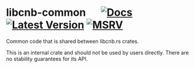 # libcnb-common &emsp; [![Docs]][docs.rs] [![Latest Version]][crates.io] [![MSRV]][install-rust]

Common code that is shared between libcnb.rs crates.

This is an internal crate and should not be used by users directly. There are no stability guarantees for its API.

[Docs]: https://img.shields.io/docsrs/libcnb-common
[docs.rs]: https://docs.rs/libcnb-proc-macros/latest/libcnb_common/
[Latest Version]: https://img.shields.io/crates/v/libcnb-common.svg
[crates.io]: https://crates.io/crates/libcnb-common
[MSRV]: https://img.shields.io/badge/MSRV-rustc_1.74+-lightgray.svg
[install-rust]: https://www.rust-lang.org/tools/install
